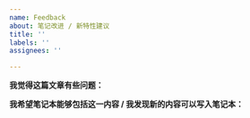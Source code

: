 ```yaml
---
name: Feedback
about: 笔记改进 / 新特性建议
title: ''
labels: ''
assignees: ''

---
```


<!-- 请从下面的两个模块中选择一个，并在下方清晰的说明一下你遇到的问题/你的想法，并将剩余两个不需要的模块删除。 -->

**我觉得这篇文章有些问题：**

<!-- 请详细描述文章问题出现的地方，给出文章链接，在有必要的情况下可以直接 Pull Request -->

**我希望笔记本能够包括这一内容 / 我发现新的内容可以写入笔记本：**

<!-- 请详细讲讲，欢迎直接进行 Pull Request -->
